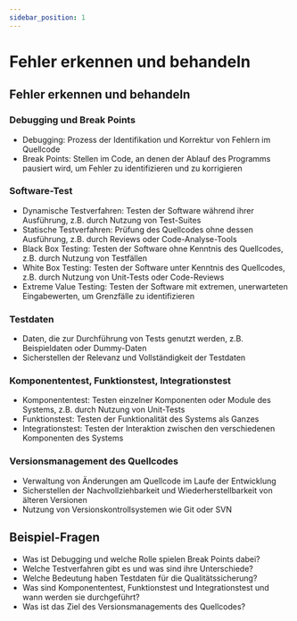 ```yaml
---
sidebar_position: 1
---
```


# Fehler erkennen und behandeln

<!-- Fehler erkennen und behandeln

-   Debugging, Break Point
    Software-Test, dynamische und statische Testverfahren (z. B. Black Box, White Box, Review, Extremwertetest)
-   Testdaten
-   Komponententest, Funktionstest, Integrationstest
-   Versionsmanagement des Quellcodes -->

## Fehler erkennen und behandeln

### Debugging und Break Points

-   Debugging: Prozess der Identifikation und Korrektur von Fehlern im Quellcode
-   Break Points: Stellen im Code, an denen der Ablauf des Programms pausiert wird, um Fehler zu identifizieren und zu korrigieren

### Software-Test

-   Dynamische Testverfahren: Testen der Software während ihrer Ausführung, z.B. durch Nutzung von Test-Suites
-   Statische Testverfahren: Prüfung des Quellcodes ohne dessen Ausführung, z.B. durch Reviews oder Code-Analyse-Tools
-   Black Box Testing: Testen der Software ohne Kenntnis des Quellcodes, z.B. durch Nutzung von Testfällen
-   White Box Testing: Testen der Software unter Kenntnis des Quellcodes, z.B. durch Nutzung von Unit-Tests oder Code-Reviews
-   Extreme Value Testing: Testen der Software mit extremen, unerwarteten Eingabewerten, um Grenzfälle zu identifizieren

### Testdaten

-   Daten, die zur Durchführung von Tests genutzt werden, z.B. Beispieldaten oder Dummy-Daten
-   Sicherstellen der Relevanz und Vollständigkeit der Testdaten

### Komponententest, Funktionstest, Integrationstest

-   Komponententest: Testen einzelner Komponenten oder Module des Systems, z.B. durch Nutzung von Unit-Tests
-   Funktionstest: Testen der Funktionalität des Systems als Ganzes
-   Integrationstest: Testen der Interaktion zwischen den verschiedenen Komponenten des Systems

### Versionsmanagement des Quellcodes

-   Verwaltung von Änderungen am Quellcode im Laufe der Entwicklung
-   Sicherstellen der Nachvollziehbarkeit und Wiederherstellbarkeit von älteren Versionen
-   Nutzung von Versionskontrollsystemen wie Git oder SVN

## Beispiel-Fragen

-   Was ist Debugging und welche Rolle spielen Break Points dabei?
-   Welche Testverfahren gibt es und was sind ihre Unterschiede?
-   Welche Bedeutung haben Testdaten für die Qualitätssicherung?
-   Was sind Komponententest, Funktionstest und Integrationstest und wann werden sie durchgeführt?
-   Was ist das Ziel des Versionsmanagements des Quellcodes?
